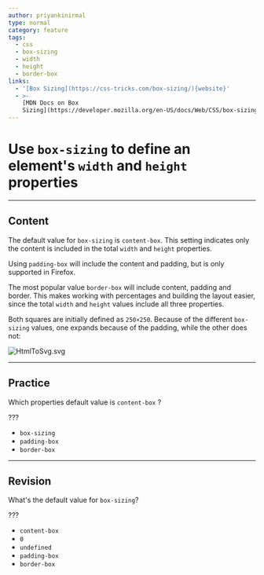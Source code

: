 ```yaml
---
author: priyankinirmal
type: normal
category: feature
tags:
  - css
  - box-sizing
  - width
  - height
  - border-box
links:
  - '[Box Sizing](https://css-tricks.com/box-sizing/){website}'
  - >-
    [MDN Docs on Box
    Sizing](https://developer.mozilla.org/en-US/docs/Web/CSS/box-sizing){documentation}
---
```


# Use `box-sizing` to define an element's `width` and `height` properties


---

## Content

The default value for `box-sizing` is `content-box`. This setting indicates only the content is included in the total `width` and `height` properties.

Using `padding-box` will include the content and padding, but is only supported in Firefox.

The most popular value `border-box` will include content, padding and border. This makes working with percentages and building the layout easier, since the total `width` and `height` values include all three properties.

Both squares are initially defined as `250×250`. Because of the different `box-sizing` values, one expands because of the padding, while the other does not:

![HtmlToSvg.svg](https://img.enkipro.com/8019f434044c14af7e6fe2988d9849af.png)


---

## Practice

Which properties default value is `content-box` ?

???

- `box-sizing`
- `padding-box`
- `border-box`


---

## Revision

What's the default value for `box-sizing`?

???

- `content-box`
- `0`
- `undefined`
- `padding-box`
- `border-box`
 
